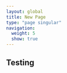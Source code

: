 ```yaml
---
layout: global
title: New Page
type: "page singular"
navigation:
  weight: 5
  show: true
---
```


<h2>Testing</h2>


